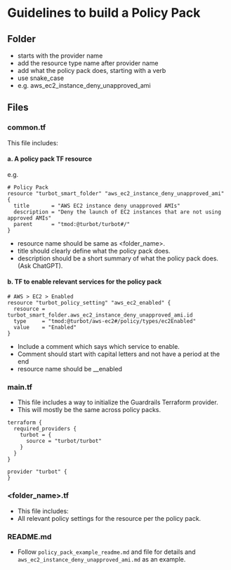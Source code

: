 # Guidelines to build a Policy Pack

## Folder

- starts with the provider name
- add the resource type name after provider name
- add what the policy pack does, starting with a verb
- use snake_case
- e.g. aws_ec2_instance_deny_unapproved_ami

## Files

### common.tf

This file includes:

#### a. A policy pack TF resource

e.g.

```hcl
# Policy Pack
resource "turbot_smart_folder" "aws_ec2_instance_deny_unapproved_ami" {
  title       = "AWS EC2 instance deny unapproved AMIs"
  description = "Deny the launch of EC2 instances that are not using approved AMIs"
  parent      = "tmod:@turbot/turbot#/"
}
```

- resource name should be same as <folder_name>.
- title should clearly define what the policy pack does.
- description should be a short summary of what the policy pack does. (Ask ChatGPT).

#### b. TF to enable relevant services for the policy pack

```hcl
# AWS > EC2 > Enabled
resource "turbot_policy_setting" "aws_ec2_enabled" {
  resource = turbot_smart_folder.aws_ec2_instance_deny_unapproved_ami.id
  type     = "tmod:@turbot/aws-ec2#/policy/types/ec2Enabled"
  value    = "Enabled"
}
```

- Include a comment which says which service to enable.
- Comment should start with capital letters and not have a period at the end
- resource name should be <provider>_<service>_enabled

### main.tf

- This file includes a way to initialize the Guardrails Terraform provider.
- This will mostly be the same across policy packs.

```hcl
terraform {
  required_providers {
    turbot = {
      source = "turbot/turbot"
    }
  }
}

provider "turbot" {
}
```

### <folder_name>.tf

- This file includes:
- All relevant policy settings for the resource per the policy pack.

### README.md

- Follow `policy_pack_example_readme.md` and file for details and `aws_ec2_instance_deny_unapproved_ami.md` as an example.
